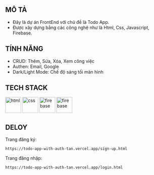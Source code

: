 ## MÔ TẢ
-  Đây là dự án FrontEnd với chủ đề là Todo App. <br>
-  Được xây dựng bằng các công nghệ như là Html, Css, Javascript, Firebase. <br>

## TÍNH NĂNG
-  CRUD: Thêm, Sửa, Xóa, Xem công việc
-  Authen: Email, Google
-  Dark/Light Mode: Chế độ sáng tối màn hình
## TECH STACK
<div>
  <img width="50" src="https://user-images.githubusercontent.com/25181517/192158954-f88b5814-d510-4564-b285-dff7d6400dad.png" alt="html" title="html"/>
  <img width="50" src="https://user-images.githubusercontent.com/25181517/183898674-75a4a1b1-f960-4ea9-abcb-637170a00a75.png" alt="css" title="css"/>
  <img width="50" src="https://user-images.githubusercontent.com/25181517/117447155-6a868a00-af3d-11eb-9cfe-245df15c9f3f.png" alt="firebase" title="firebase"/>
  <img width="50" src="https://user-images.githubusercontent.com/25181517/189716855-2c69ca7a-5149-4647-936d-780610911353.png" alt="firebase" title="firebase"/>
</div>

## DELOY 
Trang đăng ký:
```
https://todo-app-with-auth-tan.vercel.app/sign-up.html
```

Trang đăng nhập:
```
https://todo-app-with-auth-tan.vercel.app/login.html
```
